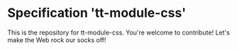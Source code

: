 
# Specification 'tt-module-css'

This is the repository for tt-module-css. You're welcome to contribute! Let's make the Web rock our socks
off!
